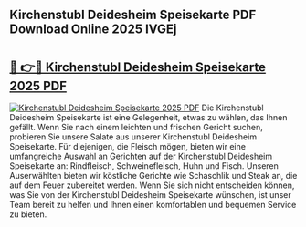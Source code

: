 ## Kirchenstubl Deidesheim Speisekarte PDF Download Online 2025 IVGEj

# <h2><a href="http://gcah7a.nevu.top/?p=Kirchenstubl+Deidesheim+Speisekarte">🔗 👉🔴 Kirchenstubl Deidesheim Speisekarte 2025 PDF</a></h2>

[![Kirchenstubl Deidesheim Speisekarte 2025 PDF](https://i.imgur.com/dBaPXMq.png)](http://gcah7a.nevu.top/?p=Kirchenstubl+Deidesheim+Speisekarte)
Die Kirchenstubl Deidesheim Speisekarte ist eine Gelegenheit, etwas zu wählen, das Ihnen gefällt. Wenn Sie nach einem leichten und frischen Gericht suchen, probieren Sie unsere Salate aus unserer Kirchenstubl Deidesheim Speisekarte. Für diejenigen, die Fleisch mögen, bieten wir eine umfangreiche Auswahl an Gerichten auf der Kirchenstubl Deidesheim Speisekarte an: Rindfleisch, Schweinefleisch, Huhn und Fisch. Unseren Auserwählten bieten wir köstliche Gerichte wie Schaschlik und Steak an, die auf dem Feuer zubereitet werden. Wenn Sie sich nicht entscheiden können, was Sie von der Kirchenstubl Deidesheim Speisekarte wünschen, ist unser Team bereit zu helfen und Ihnen einen komfortablen und bequemen Service zu bieten.
